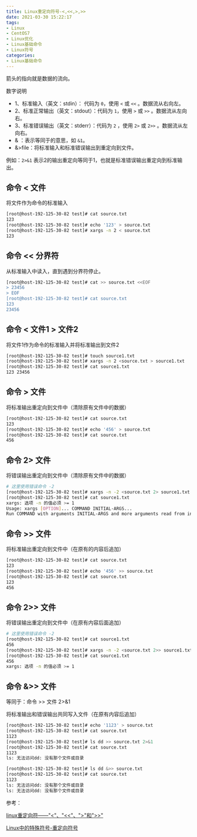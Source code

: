 ```yaml
---
title: Linux重定向符号-<,<<,>,>>
date: 2021-03-30 15:22:17
tags:
- Linux
- CentOS7
- Linux优化
- Linux基础命令
- Linux符号
categories:
- Linux基础命令
---
```


箭头的指向就是数据的流向。

数字说明

* 1、标准输入（英文：stdin）： 代码为 `0`，使用 `<` 或 `<<` 。数据流从右向左。
* 2、标准正常输出（英文：stdout）：代码为 `1`，使用 `>` 或 `>>` 。数据流从左向右。
* 3、标准错误输出（英文：stderr）：代码为 `2` ，使用 `2>` 或 `2>>` 。数据流从左向右。
* &  ：表示等同于的意思，如 `&1`。 
* &>file：将标准输入和标准错误输出到重定向到文件。
<!--more-->
例如：`2>&1` 表示2的输出重定向等同于1，也就是标准错误输出重定向到标准输出。

## 命令 < 文件

将文件作为命令的标准输入

```sh
[root@host-192-125-30-82 test]# cat source.txt
123
[root@host-192-125-30-82 test]# echo '123' > source.txt
[root@host-192-125-30-82 test]# xargs -n 2 < source.txt
123
```

## 命令 << 分界符

从标准输入中读入，直到遇到分界符停止。

```sh
[root@host-192-125-30-82 test]# cat >> source.txt <<EOF
> 23456
> EOF
[root@host-192-125-30-82 test]# cat source.txt
123
23456
```

## 命令 < 文件1 > 文件2	

将文件1作为命令的标准输入并将标准输出到文件2

```sh
[root@host-192-125-30-82 test]# touch source1.txt
[root@host-192-125-30-82 test]# xargs -n 2 <source.txt > source1.txt
[root@host-192-125-30-82 test]# cat source1.txt
123 23456
```

## 命令 > 文件

将标准输出重定向到文件中（清除原有文件中的数据）

```sh
[root@host-192-125-30-82 test]# cat source.txt
123
[root@host-192-125-30-82 test]# echo '456' > source.txt
[root@host-192-125-30-82 test]# cat source.txt
456
```

## 命令 2> 文件

将错误输出重定向到文件中（清除原有文件中的数据）

```sh
# 这里使用错误命令 -2
[root@host-192-125-30-82 test]# xargs -n -2 <source.txt 2> source1.txt
[root@host-192-125-30-82 test]# cat source1.txt
xargs: 选项 -n 的值必须 >= 1
Usage: xargs [OPTION]... COMMAND INITIAL-ARGS...
Run COMMAND with arguments INITIAL-ARGS and more arguments read from input.
```

## 命令 >> 文件

将标准输出重定向到文件中（在原有的内容后追加）

```sh
[root@host-192-125-30-82 test]# cat source.txt
123
[root@host-192-125-30-82 test]# echo '456' >> source.txt
[root@host-192-125-30-82 test]# cat source.txt
123
456
```

## 命令 2>> 文件

将错误输出重定向到文件中（在原有内容后面追加）

```sh
# 这里使用错误命令 -2
[root@host-192-125-30-82 test]# cat source1.txt
456
[root@host-192-125-30-82 test]# xargs -n -2 <source.txt 2>> source1.txt
[root@host-192-125-30-82 test]# cat source1.txt
456
xargs: 选项 -n 的值必须 >= 1
```

## 命令 &>> 文件

等同于：命令 >> 文件 2>&1

将标准输出和错误输出共同写入文件（在原有内容后追加）

```sh
[root@host-192-125-30-82 test]# echo '1123' > source.txt
[root@host-192-125-30-82 test]# cat source.txt
1123
[root@host-192-125-30-82 test]# ls dd >> source.txt 2>&1
[root@host-192-125-30-82 test]# cat source.txt
1123
ls: 无法访问dd: 没有那个文件或目录

[root@host-192-125-30-82 test]# ls dd &>> source.txt
[root@host-192-125-30-82 test]# cat source.txt
1123
ls: 无法访问dd: 没有那个文件或目录
ls: 无法访问dd: 没有那个文件或目录
```

参考：

[linux重定向符——"<"、"<<"、">"和">>"](https://www.cnblogs.com/walkwaters/p/12459727.html)

[Linux中的特殊符号-重定向符号](https://blog.csdn.net/u014360942/article/details/72630322)